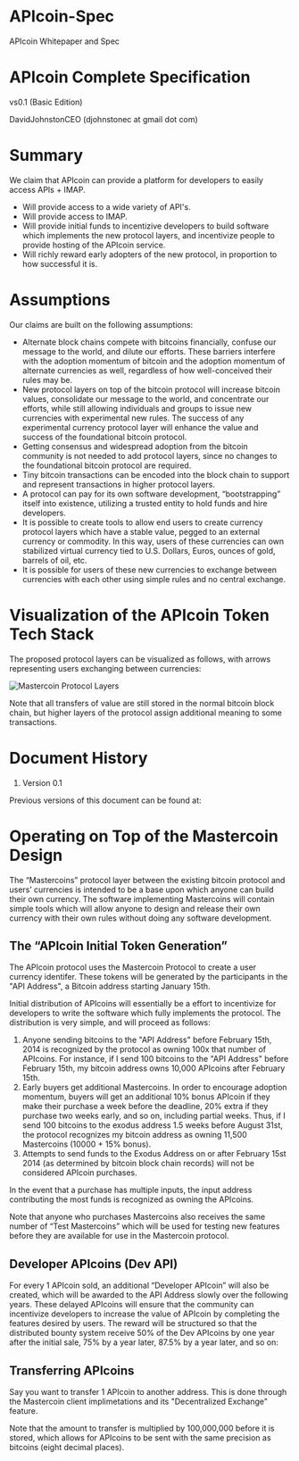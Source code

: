 APIcoin-Spec
============

APIcoin Whitepaper and Spec

APIcoin Complete Specification
=================================

vs0.1 (Basic Edition)

DavidJohnstonCEO (djohnstonec at gmail dot com)

# Summary

We claim that APIcoin can provide a platform for developers to easily access APIs + IMAP.

* Will provide access to a wide variety of API's.
* Will provide access to IMAP.
* Will provide initial funds to incentizive developers to build software which implements the new protocol layers, and incentivize people to provide hosting of the APIcoin service.
* Will richly reward early adopters of the new protocol, in proportion to how successful it is.


# Assumptions

Our claims are built on the following assumptions:

* Alternate block chains compete with bitcoins financially, confuse our message to the world, and dilute our efforts. These barriers interfere with the adoption momentum of bitcoin and the adoption momentum of alternate currencies as well, regardless of how well-conceived their rules may be.
* New protocol layers on top of the bitcoin protocol will increase bitcoin values, consolidate our message to the world, and concentrate our efforts, while still allowing individuals and groups to issue new currencies with experimental new rules. The success of any experimental currency protocol layer will enhance the value and success of the foundational bitcoin protocol. 
* Getting consensus and widespread adoption from the bitcoin community is not needed to add protocol layers, since no changes to the foundational bitcoin protocol are required. 
* Tiny bitcoin transactions can be encoded into the block chain to support and represent transactions in higher protocol layers. 
* A protocol can pay for its own software development, “bootstrapping” itself into existence, utilizing a trusted entity to hold funds and hire developers. 
* It is possible to create tools to allow end users to create currency protocol layers which have a stable value, pegged to an external currency or commodity. In this way, users of these currencies can own stabilized virtual currency tied to U.S. Dollars, Euros, ounces of gold, barrels of oil, etc. 
* It is possible for users of these new currencies to exchange between currencies with each other using simple rules and no central exchange.


# Visualization of the APIcoin Token Tech Stack

The proposed protocol layers can be visualized as follows, with arrows representing users exchanging between currencies:

![Mastercoin Protocol Layers](https://raw.github.com/mastercoin-MSC/spec/master/images/layers.png) 


Note that all transfers of value are still stored in the normal bitcoin block chain, but higher layers of the protocol assign additional meaning to some transactions.

# Document History

1. Version 0.1

Previous versions of this document can be found at: 

# Operating on Top of the Mastercoin Design

The “Mastercoins” protocol layer between the existing bitcoin protocol and users’ currencies is intended to be a base upon which anyone can build their own currency. The software implementing Mastercoins will contain simple tools which will allow anyone to design and release their own currency with their own rules without doing any software development.

## The “APIcoin Initial Token Generation”

The APIcoin protocol uses the Mastercoin Protocol to create a user currency identifer. These tokens will be generated by the participants in the "API Address", a Bitcoin address starting January 15th.

Initial distribution of APIcoins will essentially be a effort to incentivize for developers to write the software which fully implements the protocol. The distribution is very simple, and will proceed as follows:

1. Anyone sending bitcoins to the "API Address" before February 15th, 2014 is recognized by the protocol as owning 100x that number of APIcoins. For instance, if I send 100 bitcoins to the "API Address" before February 15th, my bitcoin address owns 10,000 APIcoins after February 15th. 
2. Early buyers get additional Mastercoins. In order to encourage adoption momentum, buyers will get an additional 10% bonus APIcoin if they make their purchase a week before the deadline, 20% extra if they purchase two weeks early, and so on, including partial weeks. Thus, if I send 100 bitcoins to the exodus address 1.5 weeks before August 31st, the protocol recognizes my bitcoin address as owning 11,500 Mastercoins (10000 + 15% bonus).
3. Attempts to send funds to the Exodus Address on or after February 15st 2014 (as determined by bitcoin block chain records) will not be considered APIcoin purchases.


In the event that a purchase has multiple inputs, the input address contributing the most funds is recognized as owning the APIcoins.

Note that anyone who purchases Mastercoins also receives the same number of “Test Mastercoins” which will be used for testing new features before they are available for use in the Mastercoin protocol.


## Developer APIcoins (Dev API)

For every 1 APIcoin sold, an additional “Developer APIcoin” will also be created, which will be awarded to the API Address slowly over the following years. These delayed APIcoins will ensure that the community can incentivize developers to increase the value of APIcoin by completing the features desired by users. The reward will be structured so that the distributed bounty system receive 50% of the Dev APIcoins by one year after the initial sale, 75% by a year later, 87.5% by a year later, and so on:


## Transferring APIcoins

Say you want to transfer 1 APIcoin to another address. This is done through the Mastercoin client implimetations and its "Decentralized Exchange" feature.

Note that the amount to transfer is multiplied by 100,000,000 before it is stored, which allows for APIcoins to be sent with the same precision as bitcoins (eight decimal places).
